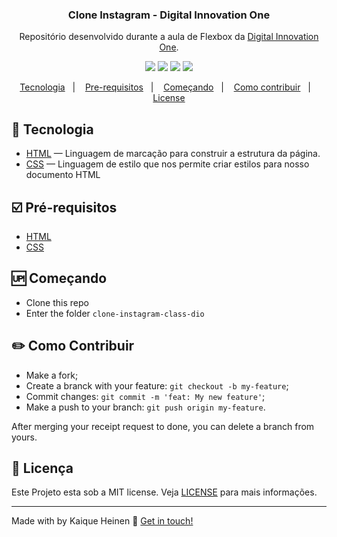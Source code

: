 <h3 align="center">
	Clone Instagram - Digital Innovation One
</h3>
<p align="center">
Repositório desenvolvido durante a aula de Flexbox da <a href="https://digitalinnovation.one/">Digital Innovation One</a>.
</p>

<p align="center">
  <img src="https://img.shields.io/github/repo-size/kaiquegh/instagram-clone-dio?style=plastic">
  <img src="https://img.shields.io/badge/made%20by-kaiquegh-green?style=plastic">
  <img src="https://img.shields.io/github/last-commit/kaiquegh/instagram-clone-dio?style=plastic">
  <img src="https://img.shields.io/github/license/kaiquegh/instagram-clone-dio?style=plastic">
</p>

<p align="center">
<a href="#rocket-technology">Tecnologia</a>&nbsp;&nbsp;&nbsp;|&nbsp;&nbsp;&nbsp;
  <a href="#ballot_box_with_check-prerequisites">Pre-requisitos</a>&nbsp;&nbsp;&nbsp;|&nbsp;&nbsp;&nbsp;
    <a href="#up-getting-started">Começando</a>&nbsp;&nbsp;&nbsp;|&nbsp;&nbsp;&nbsp;
    <a href="#pencil2-how-to-contribute">Como contribuir</a>&nbsp;&nbsp;&nbsp;|&nbsp;&nbsp;&nbsp;
  <a href="#memo-license">License</a>
</p>

## [](#technology):rocket: Tecnologia
-  <a href="https://www.w3schools.com/html/">HTML</a> — Linguagem de marcação para construir a estrutura da página.
-  <a href="https://www.w3schools.com/css/">CSS</a> — Linguagem de estilo que nos permite criar estilos para nosso documento HTML


## [](#prerequisites):ballot_box_with_check: Pré-requisitos
-   [HTML](https://nodejs.org/en/)
-   [CSS](https://www.npmjs.com/) 


## [](#getting-started):up: Começando

-   Clone this repo
-  Enter the folder `clone-instagram-class-dio`


## [](#how-to-contribute):pencil2: Como Contribuir

-   Make a fork;
-   Create a branck with your feature:  `git checkout -b my-feature`;
-   Commit changes:  `git commit -m 'feat: My new feature'`;
-   Make a push to your branch:  `git push origin my-feature`.

After merging your receipt request to done, you can delete a branch from yours.


## [](#license):memo: Licença
Este Projeto esta sob a MIT license. Veja [LICENSE](https://github.com/robertosousa1/clone-instagram-class-dio/blob/master/LICENSE) para mais informações.

----------

Made with by Kaique Heinen 👋  [Get in touch!](https://www.linkedin.com/in/kaique-heinen/)
